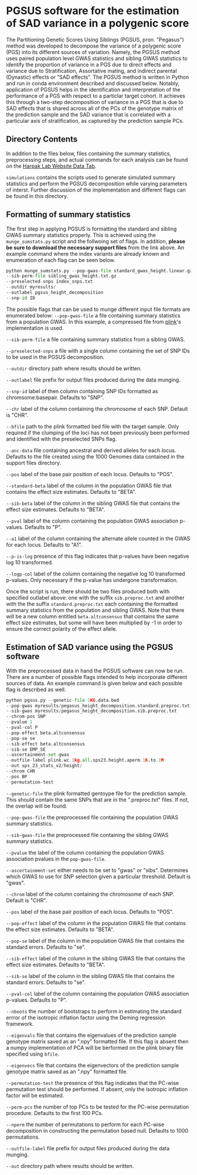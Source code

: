 # PGSUS software for the estimation of SAD variance in a polygenic score

The Partitioning Genetic Scores Using Siblings (PGSUS, pron. "Pegasus") method was developed to decompose the variance of a polygenic score (PGS) into its different sources of variation. Namely, the PGSUS method uses paired population level GWAS statistics and sibling GWAS statistics to identify the proportion of variance in a PGS due to direct effects and variance due to Stratification, Assortative mating, and indirect parental (Dynastic) effects or "SAD effects". The PGSUS method is written in Python and run in conda environment described and discussed below. Notably, application of PGSUS helps in the identification and interpretation of the performance of a PGS with respect to a particlar target cohort. It achieves this through a two-step decomposition of variance in a PGS that is due to SAD effects that is shared across all of the PCs of the genotype matrix of the prediction sample and the SAD variance that is correlated with a particular axis of stratification, as captured by the prediction sample PCs.

## Directory Contents
In addition to the files below, files containing the summary statistics, preprocessing steps, and actual commands for each analysis can be found on the [Harpak Lab Website Data Tab](https://www.harpaklab.com/data). 

`simulations` contains the scripts used to generate simulated summary statistics and perform the PGSUS decomposition while varying parameters of interst. Further discussion of the implementation and different flags can be found in this directory. 

## Formatting of summary statistics
The first step in applying PGSUS is formatting the standard and sibling GWAS summary statistics properly. This is achieved using the `munge_sumstats.py` script and the follwoing set of flags. In addition, **please be sure to download the necessary support files** from the link above. An example command where the index variants are already known and enumeration of each flag can be seen below. 

```python 
python munge_sumstats.py --pop-gwas-file standard_gwas_height.linear.gz
--sib-perm-file sibling_gwas_height.txt.gz
--preselected-snps index_snps.txt
--outdir myresults/
--outlabel pgsus_height_decomposition
--snp-id ID
 ```

The possible flags that can be used to munge different input file formats are enumerated below:
`--pop-gwas-file` a file containing summary statistics from a population GWAS. In this example, a compressed file from [plink](https://www.cog-genomics.org/plink/1.9/assoc#linear)'s implementation is used. 

`--sib-perm-file` a file containing summary statistics from a sibling GWAS. 

`--preselected-snps` a file with a single column containing the set of SNP IDs to be used in the PGSUS decomposition.

`--outdir` directory path where results should be written. 

`--outlabel` file prefix for output files produced during the data munging. 

`--snp-id` label of then column containing SNP IDs formatted as chromsome:basepair. Defaults to "SNP". 

`--chr` label of the column containing the chromosome of each SNP. Default is "CHR". 

`--bfile` path to the plink formatted bed file with the target sample. Only required if the clumping of the loci has not been previously been performed and identified with the preselected SNPs flag.

`--anc-data` file containing ancestral and derived alleles for each locus. Defaults to the file created using the 1000 Genomes data contained in the support files directory. 

`--pos` label of the base pair position of each locus. Defaults to "POS".

`--standard-beta` label of the column in the population GWAS file that contains the effect size estimates. Defaults to "BETA".

`--sib-beta` label of the column in the sibling GWAS file that contains the effect size estimates. Defaults to "BETA".

`--pval` label of the column containing the population GWAS association p-values. Defaults to "P".

`--a1` label of the column containing the alternate allele counted in the GWAS for each locus. Defaults to "A1". 

`--p-is-log` presence of this flag indicates that p-values have been negative log 10 transformed. 

`--logp-col` label of the column containing the negative log 10 transformed p-values. Only necessary if the p-value has undergone transformation. 

Once the script is run, there should be two files produced both with specified outlabel above: one with the suffix `sib.preproc.txt` and another with the the suffix `standard.preproc.txt` each containing the formatted summary statistics from the population and sibling GWAS. Note that there will be a new column entitled `beta.altconsensus` that contains the same effect size estimates, but some will have been multiplied by -1 in order to ensure the correct polarity of the effect allele. 


## Estimation of SAD variance using the PGSUS software

With the preprocessed data in hand the PGSUS software can now be run. There are a number of possible flags intended to help incorporate different sources of data. An example command is given below and each possible flag is described as well. 

```python
python pgsus.py --genetic-file 1KG.data.bed
--pop-gwas myresults/pegasus_height_decomposition.standard.preproc.txt
--sib-gwas myresults/pegasus_height_decomposition.sib.preproc.txt
--chrom-pos SNP
--pvalue 1
--pval-col P
--pop-effect beta.altconsensus
--pop-se se
--sib-effect beta.altconsensus
--sib-se EMP_SE
--ascertainment-set gwas
--outfile-label plink.wc.1kg.all.sps23.height.aperm.1K.to.1M
--out sps_23_stats_v2/height/
--chrom CHR
--pos BP
--permutation-test
```

`--genetic-file` the plink formatted gentoype file for the prediction sample. This should contain the same SNPs that are in the ".preproc.txt" files. If not, the overlap will be found. 

`--pop-gwas-file` the preprocessed file containing the population GWAS summary statistics. 

`--sib-gwas-file` the preprocessed file containing the sibling GWAS summary statistics. 

`--pvalue` the label of the column containing the population GWAS association pvalues in the `pop-gwas-file`. 

`--ascertainment-set` either needs to be set to "gwas" or "sibs". Determines which GWAS to use for SNP selection given a particular threshold. Default is "gwas".

`--chrom` label of the column containing the chromosome of each SNP. Default is "CHR". 

`--pos` label of the base pair position of each locus. Defaults to "POS".

`--pop-effect` label of the column in the population GWAS file that contains the effect size estimates. Defaults to "BETA".

`--pop-se` label of the column in the population GWAS file that contains the standard errors. Defaults to "se". 

`--sib-effect` label of the column in the sibling GWAS file that contains the effect size estimates. Defaults to "BETA".

`--sib-se` label of the column in the sibling GWAS file that contains the standard errors. Defaults to "se". 

`--pval-col` label of the column containing the population GWAS association p-values. Defaults to "P".

`--nboots` the number of bootstraps to perform in estimating the standard errror of the isotropic inflation factor using the Deming regression framework.

`--eigenvals` file that contains the eigenvalues of the prediction sample genotype matrix saved as an ".npy" formatted file. If this flag is absent then a numpy implementation of PCA will be berformed on the plink binary file specified using `bfile`. 

`--eigenvecs` file that contains the eigenvectors of the prediction sample genotype matrix saved as an ".npy" formatted file.

`--permutation-test` the presence of this flag indicates that the PC-wise permutation test should be performed. If absent, only the isotropic inflation factor will be estimated. 

`--perm-pcs` the number of top PCs to be tested for the PC-wise permutation procedure. Defaults to the first 100 PCs. 

`--nperm` the number of permutations to perform for each PC-wise decomposition in constructing the permutation based null. Defaults to 1000 permutations. 

`--outfile-label` file prefix for output files produced during the data munging. 

`--out` directory path where results should be written. 

